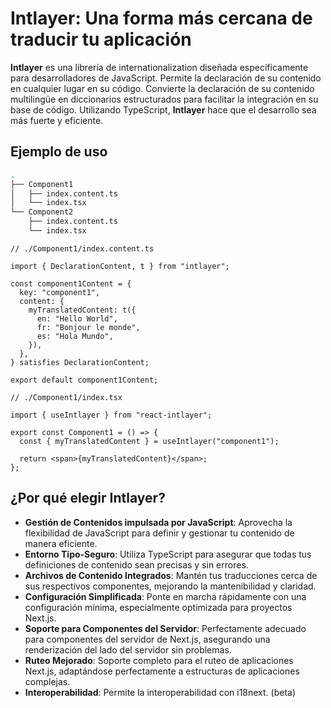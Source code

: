 # Intlayer: Una forma más cercana de traducir tu aplicación

**Intlayer** es una librería de internationalization diseñada específicamente para desarrolladores de JavaScript. Permite la declaración de su contenido en cualquier lugar en su código. Convierte la declaración de su contenido multilingüe en diccionarios estructurados para facilitar la integración en su base de código. Utilizando TypeScript, **Intlayer** hace que el desarrollo sea más fuerte y eficiente.

## Ejemplo de uso

```bash
.
├── Component1
│   ├── index.content.ts
│   └── index.tsx
└── Component2
    ├── index.content.ts
    └── index.tsx
```

```tsx
// ./Component1/index.content.ts

import { DeclarationContent, t } from "intlayer";

const component1Content = {
  key: "component1",
  content: {
    myTranslatedContent: t({
      en: "Hello World",
      fr: "Bonjour le monde",
      es: "Hola Mundo",
    }),
  },
} satisfies DeclarationContent;

export default component1Content;
```

```tsx
// ./Component1/index.tsx

import { useIntlayer } from "react-intlayer";

export const Component1 = () => {
  const { myTranslatedContent } = useIntlayer("component1");

  return <span>{myTranslatedContent}</span>;
};
```

## ¿Por qué elegir Intlayer?

- **Gestión de Contenidos impulsada por JavaScript**: Aprovecha la flexibilidad de JavaScript para definir y gestionar tu contenido de manera eficiente.
- **Entorno Tipo-Seguro**: Utiliza TypeScript para asegurar que todas tus definiciones de contenido sean precisas y sin errores.
- **Archivos de Contenido Integrados**: Mantén tus traducciones cerca de sus respectivos componentes, mejorando la mantenibilidad y claridad.
- **Configuración Simplificada**: Ponte en marcha rápidamente con una configuración mínima, especialmente optimizada para proyectos Next.js.
- **Soporte para Componentes del Servidor**: Perfectamente adecuado para componentes del servidor de Next.js, asegurando una renderización del lado del servidor sin problemas.
- **Ruteo Mejorado**: Soporte completo para el ruteo de aplicaciones Next.js, adaptándose perfectamente a estructuras de aplicaciones complejas.
- **Interoperabilidad**: Permite la interoperabilidad con i18next. (beta)
